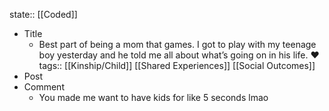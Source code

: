 state:: [[Coded]]

- Title
	- ‪Best part of being a mom that games. I got to play with my teenage boy yesterday and he told me all about what’s going on in his life. ❤️‬
	  tags:: [[Kinship/Child]] [[Shared Experiences]] [[Social Outcomes]]
- Post
- Comment
	- You made me want to have kids for like 5 seconds lmao